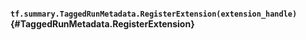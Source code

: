 #### `tf.summary.TaggedRunMetadata.RegisterExtension(extension_handle)` {#TaggedRunMetadata.RegisterExtension}



